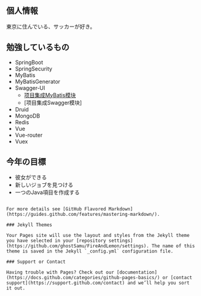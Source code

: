## 個人情報
東京に住んでいる、サッカーが好き。

## 勉強しているもの

 - SpringBoot
 - SpringSecurity
 - MyBatis
 - MyBatisGenerator
 - Swagger-UI
      - [项目集成MyBatis模块](./项目集成Swagger模块.md)
   - [项目集成Swagger模块]
 - Druid
 - MongoDB
 - Redis
 - Vue
 - Vue-router
 - Vuex



## 今年の目標

 - 彼女ができる
 - 新しいジョブを見つける
 - 一つのJava項目を作成する
```

For more details see [GitHub Flavored Markdown](https://guides.github.com/features/mastering-markdown/).

### Jekyll Themes

Your Pages site will use the layout and styles from the Jekyll theme you have selected in your [repository settings](https://github.com/ghostSamu/FireAndLemon/settings). The name of this theme is saved in the Jekyll `_config.yml` configuration file.

### Support or Contact

Having trouble with Pages? Check out our [documentation](https://docs.github.com/categories/github-pages-basics/) or [contact support](https://support.github.com/contact) and we’ll help you sort it out.
